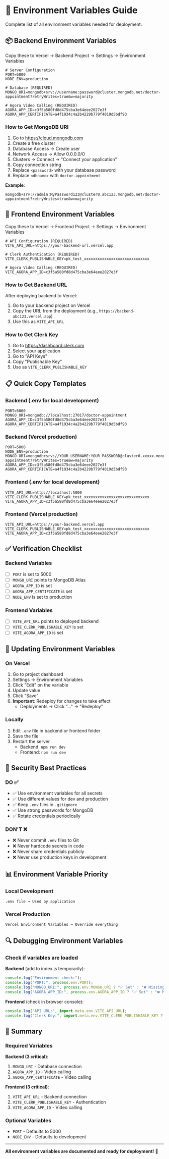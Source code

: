 # 🔐 Environment Variables Guide

Complete list of all environment variables needed for deployment.

## 📦 Backend Environment Variables

Copy these to Vercel → Backend Project → Settings → Environment Variables

```env
# Server Configuration
PORT=5000
NODE_ENV=production

# Database (REQUIRED)
MONGO_URI=mongodb+srv://username:password@cluster.mongodb.net/doctor-appointment?retryWrites=true&w=majority

# Agora Video Calling (REQUIRED)
AGORA_APP_ID=c3f5a580fd8d475cba3e64eee2027e3f
AGORA_APP_CERTIFICATE=a4f1934c4a2b4229b779f4019d5bdf93
```

### How to Get MongoDB URI

1. Go to https://cloud.mongodb.com
2. Create a free cluster
3. Database Access → Create user
4. Network Access → Allow 0.0.0.0/0
5. Clusters → Connect → "Connect your application"
6. Copy connection string
7. Replace `<password>` with your database password
8. Replace `<dbname>` with `doctor-appointment`

**Example**:
```
mongodb+srv://admin:MyPassword123@cluster0.abc123.mongodb.net/doctor-appointment?retryWrites=true&w=majority
```

## 🎨 Frontend Environment Variables

Copy these to Vercel → Frontend Project → Settings → Environment Variables

```env
# API Configuration (REQUIRED)
VITE_API_URL=https://your-backend-url.vercel.app

# Clerk Authentication (REQUIRED)
VITE_CLERK_PUBLISHABLE_KEY=pk_test_xxxxxxxxxxxxxxxxxxxxxxxxxxxxx

# Agora Video Calling (REQUIRED)
VITE_AGORA_APP_ID=c3f5a580fd8d475cba3e64eee2027e3f
```

### How to Get Backend URL

After deploying backend to Vercel:
1. Go to your backend project on Vercel
2. Copy the URL from the deployment (e.g., `https://backend-abc123.vercel.app`)
3. Use this as `VITE_API_URL`

### How to Get Clerk Key

1. Go to https://dashboard.clerk.com
2. Select your application
3. Go to "API Keys"
4. Copy "Publishable Key"
5. Use as `VITE_CLERK_PUBLISHABLE_KEY`

## 📋 Quick Copy Templates

### Backend (.env for local development)

```env
PORT=5000
MONGO_URI=mongodb://localhost:27017/doctor-appointment
AGORA_APP_ID=c3f5a580fd8d475cba3e64eee2027e3f
AGORA_APP_CERTIFICATE=a4f1934c4a2b4229b779f4019d5bdf93
```

### Backend (Vercel production)

```env
PORT=5000
NODE_ENV=production
MONGO_URI=mongodb+srv://YOUR_USERNAME:YOUR_PASSWORD@cluster0.xxxxx.mongodb.net/doctor-appointment?retryWrites=true&w=majority
AGORA_APP_ID=c3f5a580fd8d475cba3e64eee2027e3f
AGORA_APP_CERTIFICATE=a4f1934c4a2b4229b779f4019d5bdf93
```

### Frontend (.env for local development)

```env
VITE_API_URL=http://localhost:5000
VITE_CLERK_PUBLISHABLE_KEY=pk_test_xxxxxxxxxxxxxxxxxxxxxxxxxxxxx
VITE_AGORA_APP_ID=c3f5a580fd8d475cba3e64eee2027e3f
```

### Frontend (Vercel production)

```env
VITE_API_URL=https://your-backend.vercel.app
VITE_CLERK_PUBLISHABLE_KEY=pk_test_xxxxxxxxxxxxxxxxxxxxxxxxxxxxx
VITE_AGORA_APP_ID=c3f5a580fd8d475cba3e64eee2027e3f
```

## ✅ Verification Checklist

### Backend Variables
- [ ] `PORT` is set to 5000
- [ ] `MONGO_URI` points to MongoDB Atlas
- [ ] `AGORA_APP_ID` is set
- [ ] `AGORA_APP_CERTIFICATE` is set
- [ ] `NODE_ENV` is set to production

### Frontend Variables
- [ ] `VITE_API_URL` points to deployed backend
- [ ] `VITE_CLERK_PUBLISHABLE_KEY` is set
- [ ] `VITE_AGORA_APP_ID` is set

## 🔄 Updating Environment Variables

### On Vercel

1. Go to project dashboard
2. Settings → Environment Variables
3. Click "Edit" on the variable
4. Update value
5. Click "Save"
6. **Important**: Redeploy for changes to take effect
   - Deployments → Click "..." → "Redeploy"

### Locally

1. Edit `.env` file in backend or frontend folder
2. Save the file
3. Restart the server
   - Backend: `npm run dev`
   - Frontend: `npm run dev`

## 🚨 Security Best Practices

### DO ✅
- ✅ Use environment variables for all secrets
- ✅ Use different values for dev and production
- ✅ Keep `.env` files in `.gitignore`
- ✅ Use strong passwords for MongoDB
- ✅ Rotate credentials periodically

### DON'T ❌
- ❌ Never commit `.env` files to Git
- ❌ Never hardcode secrets in code
- ❌ Never share credentials publicly
- ❌ Never use production keys in development

## 📊 Environment Variable Priority

### Local Development
```
.env file → Used by application
```

### Vercel Production
```
Vercel Environment Variables → Override everything
```

## 🔍 Debugging Environment Variables

### Check if variables are loaded

**Backend** (add to index.js temporarily):
```javascript
console.log("Environment check:");
console.log("PORT:", process.env.PORT);
console.log("MONGO_URI:", process.env.MONGO_URI ? "✅ Set" : "❌ Missing");
console.log("AGORA_APP_ID:", process.env.AGORA_APP_ID ? "✅ Set" : "❌ Missing");
```

**Frontend** (check in browser console):
```javascript
console.log("API URL:", import.meta.env.VITE_API_URL);
console.log("Clerk Key:", import.meta.env.VITE_CLERK_PUBLISHABLE_KEY ? "✅ Set" : "❌ Missing");
```

## 🎯 Summary

### Required Variables

**Backend (3 critical)**:
1. `MONGO_URI` - Database connection
2. `AGORA_APP_ID` - Video calling
3. `AGORA_APP_CERTIFICATE` - Video calling

**Frontend (3 critical)**:
1. `VITE_API_URL` - Backend connection
2. `VITE_CLERK_PUBLISHABLE_KEY` - Authentication
3. `VITE_AGORA_APP_ID` - Video calling

### Optional Variables
- `PORT` - Defaults to 5000
- `NODE_ENV` - Defaults to development

---

**All environment variables are documented and ready for deployment!** 🎉
